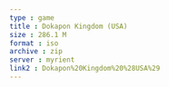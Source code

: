 ```yaml
---
type : game
title : Dokapon Kingdom (USA)
size : 286.1 M
format : iso
archive : zip
server : myrient
link2 : Dokapon%20Kingdom%20%28USA%29
---
```

